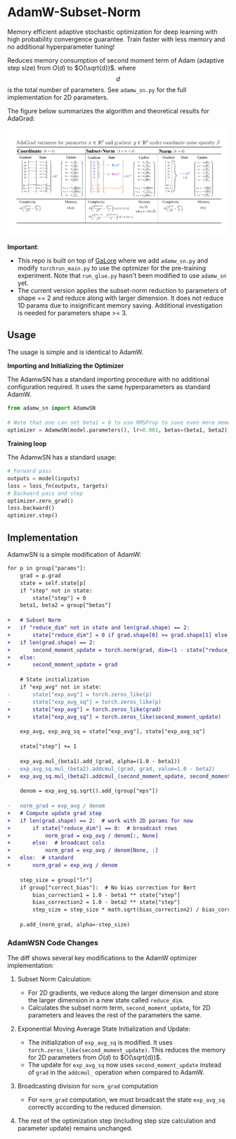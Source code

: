 # AdamW-Subset-Norm 

Memory efficient adaptive stochastic optimization for deep learning with high probability convergence guarantee. 
Train faster with less memory and no additional hyperparameter tuning!

Reduces memory consumption of second moment term of Adam (adaptive step size) from $O(d)$ to $O(\sqrt{d})$. 
where $$d$$ is the total number of parameters. See `adamw_sn.py` for the full implementation for 2D parameters.

The figure below summarizes the algorithm and theoretical results for AdaGrad:

![Subset Norm Stepsize](imgs/subset-norm-stepsize-1.png)

**Important**:
-  This repo is built on top of [GaLore](https://github.com/jiaweizzhao/GaLore) where we add `adamw_sn.py` and 
modify `torchrun_main.py` to use the optimizer for the pre-training experiment. Note that `run_glue.py` hasn't been modified to use `adamw_sn` yet.
- The current version applies the subset-norm reduction to parameters of shape == 2 and reduce along with larger dimension. 
It does not reduce 1D params due to insignificant memory saving. Additional investigation is needed for parameters shape >= 3.
## Usage
The usage is simple and is identical to AdamW.

**Importing and Initializing the Optimizer**

The AdamwSN has a standard importing procedure with no additional configuration required. It uses the same hyperparameters as standard AdamW.

```python
from adamw_sn import AdamwSN

# Note that one can set beta1 = 0 to use RMSProp to save even more memory
optimizer = AdamwSN(model.parameters(), lr=0.001, betas=(beta1, beta2))
```

**Training loop**

The AdamwSN has a standard usage: 
```python
# Forward pass
outputs = model(inputs)
loss = loss_fn(outputs, targets)
# Backward pass and step
optimizer.zero_grad()
loss.backward()
optimizer.step()
```
## Implementation 
AdamwSN is a simple modification of AdamW:
```diff
for p in group["params"]:
    grad = p.grad
    state = self.state[p]
    if "step" not in state:
        state["step"] = 0
    beta1, beta2 = group["betas"]

+   # Subset Norm
+   if "reduce_dim" not in state and len(grad.shape) == 2:
+       state["reduce_dim"] = 0 if grad.shape[0] >= grad.shape[1] else 1
+   if len(grad.shape) == 2:
+       second_moment_update = torch.norm(grad, dim=(1 - state["reduce_dim"]))
+   else:
+       second_moment_update = grad

    # State initialization
    if "exp_avg" not in state:
-       state["exp_avg"] = torch.zeros_like(p)
-       state["exp_avg_sq"] = torch.zeros_like(p)
+       state["exp_avg"] = torch.zeros_like(grad)
+       state["exp_avg_sq"] = torch.zeros_like(second_moment_update)

    exp_avg, exp_avg_sq = state["exp_avg"], state["exp_avg_sq"]

    state["step"] += 1

    exp_avg.mul_(beta1).add_(grad, alpha=(1.0 - beta1))
-   exp_avg_sq.mul_(beta2).addcmul_(grad, grad, value=1.0 - beta2)
+   exp_avg_sq.mul_(beta2).addcmul_(second_moment_update, second_moment_update, value=1.0 - beta2)

    denom = exp_avg_sq.sqrt().add_(group["eps"])

-   norm_grad = exp_avg / denom
+   # Compute update grad step
+   if len(grad.shape) == 2:  # work with 2D params for now
+       if state["reduce_dim"] == 0:  # broadcast rows
+           norm_grad = exp_avg / denom[:, None]
+       else:  # broadcast cols
+           norm_grad = exp_avg / denom[None, :]
+   else:  # standard
+       norm_grad = exp_avg / denom

    step_size = group["lr"]
    if group["correct_bias"]:  # No bias correction for Bert
        bias_correction1 = 1.0 - beta1 ** state["step"]
        bias_correction2 = 1.0 - beta2 ** state["step"]
        step_size = step_size * math.sqrt(bias_correction2) / bias_correction1

    p.add_(norm_grad, alpha=-step_size)
```

### AdamWSN Code Changes

The diff shows several key modifications to the AdamW optimizer implementation:

1. Subset Norm Calculation:
   - For 2D gradients, we reduce along the larger dimension and store the larger dimension in a new state called `reduce_dim`.
   - Calculates the subset norm term, `second_moment_update`, for 2D parameters and leaves the rest of the parameters the same.

2. Exponential Moving Average State Initialization and Update:
   - The initialization of `exp_avg_sq` is modified. It uses `torch.zeros_like(second_moment_update)`. This reduces the memory for 2D parameters from $O(d)$ to $O(\sqrt{d})$.
   - The update for `exp_avg_sq` now uses `second_moment_update` instead of `grad` in the `addcmul_` operation when compared to AdamW.

3. Broadcasting division for `norm_grad` computation
   - For `norm_grad` computation, we must broadcast the state `exp_avg_sq` correctly according to the reduced dimension.

4. The rest of the optimization step (including step size calculation and parameter update) remains unchanged.

